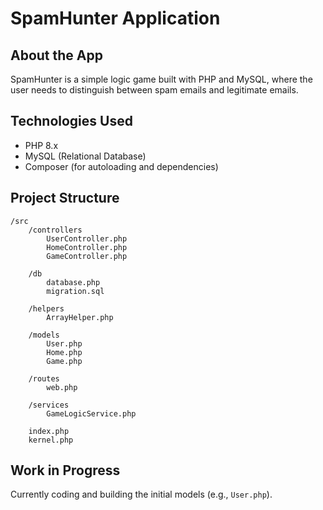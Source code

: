 # SpamHunter Application

## About the App

SpamHunter is a simple logic game built with PHP and MySQL, where the user needs to distinguish between spam emails and legitimate emails.

## Technologies Used

- PHP 8.x
- MySQL (Relational Database)
- Composer (for autoloading and dependencies)

## Project Structure

```plaintext
/src
    /controllers
        UserController.php
        HomeController.php
        GameController.php

    /db
        database.php
        migration.sql

    /helpers
        ArrayHelper.php

    /models
        User.php
        Home.php
        Game.php

    /routes
        web.php

    /services
        GameLogicService.php

    index.php
    kernel.php
````

## Work in Progress

Currently coding and building the initial models (e.g., `User.php`).


